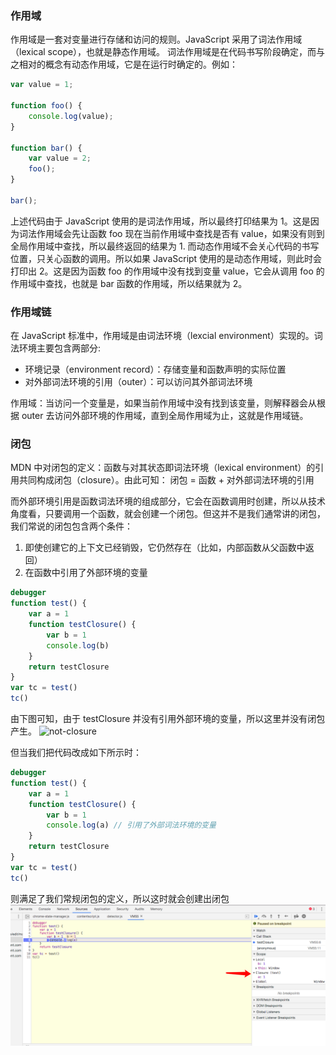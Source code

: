### 作用域
作用域是一套对变量进行存储和访问的规则。JavaScript 采用了词法作用域（lexical scope），也就是静态作用域。
词法作用域是在代码书写阶段确定，而与之相对的概念有动态作用域，它是在运行时确定的。例如：
```javascript
var value = 1;

function foo() {
    console.log(value);
}

function bar() {
    var value = 2;
    foo();
}

bar();
```

上述代码由于 JavaScript 使用的是词法作用域，所以最终打印结果为 1。这是因为词法作用域会先让函数 foo 现在当前作用域中查找是否有 value，如果没有则到全局作用域中查找，所以最终返回的结果为 1.
而动态作用域不会关心代码的书写位置，只关心函数的调用。所以如果 JavaScript 使用的是动态作用域，则此时会打印出 2。这是因为函数 foo 的作用域中没有找到变量 value，它会从调用 foo 的作用域中查找，也就是 bar 函数的作用域，所以结果就为 2。

### 作用域链
在 JavaScript 标准中，作用域是由词法环境（lexcial environment）实现的。词法环境主要包含两部分:
- 环境记录（environment record）：存储变量和函数声明的实际位置
- 对外部词法环境的引用（outer）：可以访问其外部词法环境

作用域：当访问一个变量是，如果当前作用域中没有找到该变量，则解释器会从根据 outer 去访问外部环境的作用域，直到全局作用域为止，这就是作用域链。

### 闭包
MDN 中对闭包的定义：函数与对其状态即词法环境（lexical environment）的引用共同构成闭包（closure）。由此可知：
闭包 = 函数 + 对外部词法环境的引用

而外部环境引用是函数词法环境的组成部分，它会在函数调用时创建，所以从技术角度看，只要调用一个函数，就会创建一个闭包。但这并不是我们通常讲的闭包，我们常说的闭包包含两个条件：
1. 即使创建它的上下文已经销毁，它仍然存在（比如，内部函数从父函数中返回）
2. 在函数中引用了外部环境的变量

```JavaScript
debugger
function test() {
    var a = 1
    function testClosure() {
        var b = 1
        console.log(b)
    }
    return testClosure
}
var tc = test()
tc()
```

由下图可知，由于 testClosure 并没有引用外部环境的变量，所以这里并没有闭包产生。
![not-closure](./assets//not-closure.jpg)

但当我们把代码改成如下所示时：
```JavaScript
debugger
function test() {
    var a = 1
    function testClosure() {
        var b = 1
        console.log(a) // 引用了外部词法环境的变量
    }
    return testClosure
}
var tc = test()
tc()
```

则满足了我们常规闭包的定义，所以这时就会创建出闭包
![closure](assets/closure.png)





